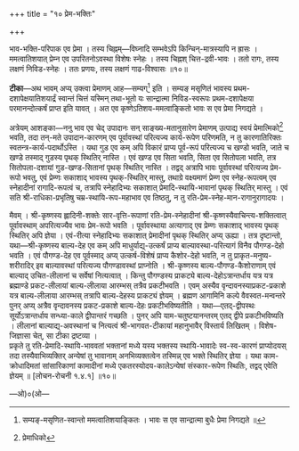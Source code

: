 +++
title = "१० प्रेम-भक्तिः"

+++

भाव-भक्ति-परिपाक एव प्रेमा । तस्य चिह्नम्—विघ्नादि सम्भवेऽपि किन्चिन्-मात्रस्यापि न ह्रासः । ममत्वातिशयात् प्रेम्न एव उपरितनोऽवस्था विशेषः स्नेहः । तस्य चिह्नश् चित्त-द्रवी-भावः । ततो रागः, तस्य लक्षणं निविड-स्नेहः । ततः प्रणयः, तस्य लक्षणं गाढ-विश्वासः ॥१०॥

**टीका**—अथ भावम् अप्य् उक्त्वा प्रेमाणम् आह—सम्यग्[^७] इति । सम्यङ् मसृणितं भावस्य प्रथम-दशापेक्षयातिशयार्द्रं स्वान्तं चित्तं यस्मिन् तथा-भूतो यः सान्द्रात्मा निविड-स्वरूपः प्रथम-दशापेक्षया परमानन्दोत्कर्षं प्राप्त इति यावत् । अत एव कृष्णेऽतिशय-ममत्वाङ्कितो भावः स एव प्रेमा निगद्यते । 

[^७]:
     सम्यङ्-मसृणित-स्वान्तो ममत्वातिशयाङ्कितः ।
    भावः स एव सान्द्रात्मा बुधैः प्रेमा निगद्यते ॥

अत्रेयम् आशङ्का—ननु भाव एव चेद् उपादानः सन् साङ्ख्य-मतानुसारेण प्रेमाणम् उत्पाद्य स्वयं प्रेमात्मिको[^८] भवति, तदा तन्-मते उपादान-कारणम् एव पूर्वावस्थां परित्यज्य कार्य-रूपेण परिणमति, न तु कारणातिरिक्तः स्वतन्त्र-कार्य-पदार्थोऽस्ति । यथा गुड एव कम् अपि विकारं प्राप्य पूर्व-रूपं परित्यज्य च खण्डो भवति, जाते च खण्डे तस्माद् गुडस्य पृथक् स्थितिर् नास्ति । एवं खण्ड एव सिता भवति, सिता एव सितोपला भवति, तत्र सितोपला-दशायां गुड-खण्ड-सितानां पृथक् स्थितिर् नास्ति । तद्वद् अत्रापि भावः पूर्वावस्थां परित्यज्य प्रेम-रूपो भवतु, एवं प्रेम्णः सकाशाद् भावस्य पृथक्-स्थितिर् मास्तु, तथाग्रे वक्ष्यमाणं प्रेम्ण एव स्नेह-रूपत्वम् एव स्नेहादीनां रागादि-रूपत्वं च, तत्रापि स्नेहादिभ्यः सकाशात् प्रेमादि-स्थायि-भावानां पृथक् स्थितिर् मास्तु । एवं सति श्री-राधिका-प्रभृतिषु चम्र-स्थायि-रूप-महाभाव एव तिष्ठतु, न तु रति-प्रेम-स्नेह-मान-रागानुरागादयः । 

[^८]:
     प्रेमाधिको

मैवम् । श्री-कृष्णस्य ह्लादिनी-शक्तेः सार-वृत्ति-रूपाणां रति-प्रेम-स्नेहादीनां श्री-कृष्णस्यैवाचिन्त्य-शक्तित्वात् पूर्वावस्थाम् अपरित्यज्यैव भावः प्रेम-रूपो भवति । पूर्वावस्थाया अत्यागाद् एव प्रेम्णः सकाशाद् भावस्य पृथक् स्थितिर् अपि ज्ञेया । एवं-रीत्या स्नेहादिभ्यः सकाशात्  प्रेमादीनां पृथक् स्थितिर् अप्य् ऊह्या । तत्र दृष्टान्तो, यथा—श्री-कृष्णस्य बाल्य-देह एव कम् अपि माधुर्याद्य्-उत्कर्षं  प्राप्य बाल्यावस्था-परित्यागं विनैव पौगण्ड-देहो भवति ।  एवं पौगण्ड-देह एव पूर्वस्माद् अप्य् उत्कर्ष-विशेषं प्राप्य कैशोर-देहो भवति, न तु प्राकृत-मनुष्य-शरीरादिर् इव बाल्यावस्थां परित्यज्य पौगण्डावस्थां प्राप्नोति । श्री-कृष्णस्य बाल्य-पौगण्ड-कैशोराणाम् एवं बाल्याद् उचित-लीलानां च सर्वेषां नित्यत्वात् । किन्तु पौगण्डस्य प्राकट्ये बाल्य-देहोऽत्रान्तर्धाय यत्र यत्र ब्रह्माण्डे प्रकट-लीलायां बाल्य-लीलाया आरम्भस् तत्रैव प्रकटीभवति । एवम् अस्यैव वृन्दावनस्याप्रकट-प्रकाशे यत्र बाल्य-लीलाया आरम्भस् तत्रापि बाल्य-देहस्य प्राकट्यं ज्ञेयम् । ब्रह्मण आगामिनि कल्पे वैवस्वत-मन्वन्तरे पुनर् अप्य् अत्रैव वृन्दावनस्य प्रकट-प्रकाशे बाल्य-देहः प्रकटीभविष्यतीति । यथा—एतद्-द्वीपस्थः सूर्योऽत्रान्तर्धाय सन्ध्या-काले द्वीपान्तरं गच्छति । पुनर् अपि याम-चतुष्टयानन्तरम् एतद् द्वीपे प्रकटीभविष्यति । लीलानां बाल्याद्य्-अवस्थानां च नित्यत्वं श्री-भागवत-टीकायां महानुभावैर् विस्तार्य लिखितम् । विशेष-जिज्ञासा चेत्, सा टीका द्रष्टव्या ।  
प्रकृते तु रति-प्रेमादि-स्थायि-भाववतां भक्तानां मध्ये यस्य भक्तस्य स्थायि-भावादेः स्व-स्व-कारणं प्राप्योदयस् तदा तस्यैवाभिव्यक्तिर् अन्येषां तु भावानाम् अनभिव्यक्तत्वेन तस्मिन्न् एव भक्ते स्थितिर् ज्ञेया  । यथा काम-क्रोधादिमतां सांसारिकाणां कामादीनां मध्ये एकतरस्योदय-कालेऽन्येषां संस्कार-रूपेण स्थितिः, तद्वद् एवेति ज्ञेयम् ॥ [लोचन-रोचनी १.४.१] ॥१०॥

—ओ)०(ओ—
